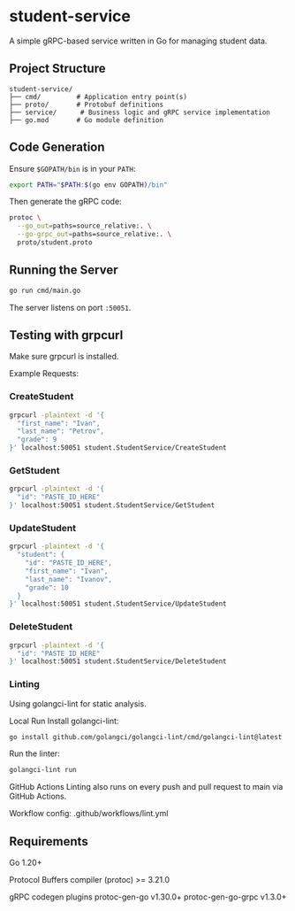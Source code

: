 # student-service

A simple gRPC-based service written in Go for managing student data.

## Project Structure
```text
student-service/
├── cmd/         # Application entry point(s)
├── proto/       # Protobuf definitions
├── service/      # Business logic and gRPC service implementation
├── go.mod       # Go module definition
```

## Code Generation

Ensure `$GOPATH/bin` is in your `PATH`:

```bash
export PATH="$PATH:$(go env GOPATH)/bin"
```

Then generate the gRPC code:

```bash
protoc \
  --go_out=paths=source_relative:. \
  --go-grpc_out=paths=source_relative:. \
  proto/student.proto
```

## Running the Server

```bash
go run cmd/main.go
```

The server listens on port `:50051`.

## Testing with grpcurl

Make sure grpcurl is installed.

Example Requests:

### CreateStudent

```bash
grpcurl -plaintext -d '{
  "first_name": "Ivan",
  "last_name": "Petrov",
  "grade": 9
}' localhost:50051 student.StudentService/CreateStudent
```

### GetStudent

```bash
grpcurl -plaintext -d '{
  "id": "PASTE_ID_HERE"
}' localhost:50051 student.StudentService/GetStudent
```

### UpdateStudent

```bash
grpcurl -plaintext -d '{
  "student": {
    "id": "PASTE_ID_HERE",
    "first_name": "Ivan",
    "last_name": "Ivanov",
    "grade": 10
  }
}' localhost:50051 student.StudentService/UpdateStudent
```

### DeleteStudent

```bash
grpcurl -plaintext -d '{
  "id": "PASTE_ID_HERE"
}' localhost:50051 student.StudentService/DeleteStudent
```

### Linting
Using golangci-lint for static analysis.

Local Run Install golangci-lint:

```bash
go install github.com/golangci/golangci-lint/cmd/golangci-lint@latest
```

Run the linter:
```bash
golangci-lint run
```
GitHub Actions Linting also runs on every push and pull request to main via GitHub Actions.

Workflow config: .github/workflows/lint.yml

## Requirements
Go 1.20+

Protocol Buffers compiler (protoc) >= 3.21.0

gRPC codegen plugins
  protoc-gen-go v1.30.0+
  protoc-gen-go-grpc v1.3.0+
